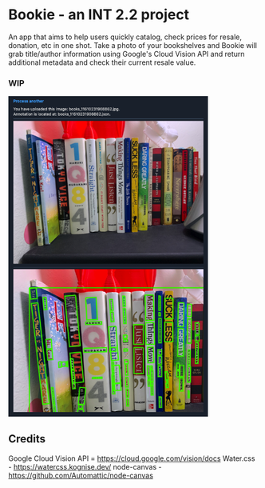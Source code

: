#  Bookie - an INT 2.2 project

An app that aims to help users quickly catalog, check prices for resale, donation, etc in one shot. Take a photo of your bookshelves and Bookie will grab title/author information using Google's Cloud Vision API and return additional metadata and check their current resale value.

### WIP
<img src="./public/images/annotated.png" width="400">

## Credits
Google Cloud Vision API = https://cloud.google.com/vision/docs
Water.css - https://watercss.kognise.dev/
node-canvas - https://github.com/Automattic/node-canvas
